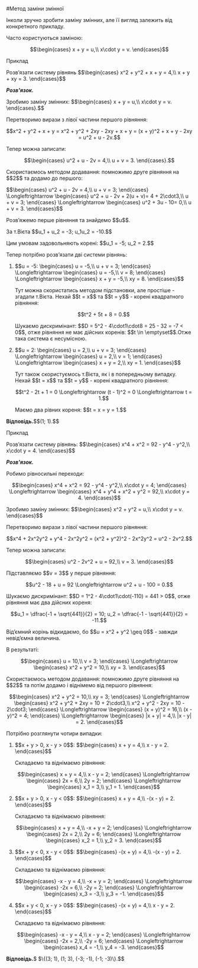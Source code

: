 #Метод заміни змінної

<p>Інколи зручно зробити заміну змінних, але її вигляд залежить від конкретного прикладу.</p>

<p>Часто користуються заміною:</p>

<p align="center">$$\begin{cases}
x + y = u,\\
x\cdot y = v.
\end{cases}$$</p>

<div class="space">
<div class="task-wrap">
<span class="task">Приклад</span>
<div class="task-text">
<p>Розв’язати систему рівнянь $$\begin{cases}
	x^2 + y^2 + x + y = 4,\\
	x + y + xy = 3.
	\end{cases}$$</p>
<p><b><i>Розв'язок.</i></b></p>
<p>Зробимо заміну змінних: $$\begin{cases}
		x + y = u,\\
		x\cdot y = v.
		\end{cases}.$$</p>
<p>Перетворимо вирази з лівої частини першого рівняння:</p>
<p align="center">$$x^2 + y^2 + x + y = x^2 + y^2 + 2xy - 2xy + x + y = (x + y)^2 + x + y - 2xy = u^2 + u - 2v.$$</p>
<p>Тепер можна записати:</p>
<p align="center">$$\begin{cases}
		u^2 + u - 2v = 4,\\
		u + v = 3.
		\end{cases}.$$</p>
<p>Скористаємось методом додавання: помножимо друге рівняння на $$2$$ та додамо до першого:</p>
<p>$$\begin{cases}
		u^2 + u - 2v = 4,\\
		u + v = 3;
		\end{cases} \Longleftrightarrow
		\begin{cases}
		u^2 + u - 2v + 2(u + v)= 4 + 2\cdot3,\\
		u + v = 3;
		\end{cases} \Longleftrightarrow
		\begin{cases}
		u^2 + 3u - 10= 0,\\
		u + v = 3.
		\end{cases}$$</p>
<p>Розв’яжемо перше рівняння та знайдемо $$u$$.</p>
<p>За т.Вієта $$u_1 + u_2 = -3; u_1u_2 = -10.$$</p>
<p>Цим умовам задовольняють корені: $$u_1 = -5; u_2 = 2.$$</p>
<p>Тепер потрібно розв’язати дві системи рівнянь:</p>
<ol>
<li><p>$$u = -5: \begin{cases}
				u = -5,\\
				u + v = 3;
				\end{cases} \Longleftrightarrow
				\begin{cases}
				u = -5,\\
				v = 8;
				\end{cases} \Longleftrightarrow
				\begin{cases}
				x + y = -5,\\
				xy = 8.
				\end{cases}$$</p>
<p>Тут можна скористатись методом підстановки, але простіше - згадати т.Вієта. Нехай $$t = x$$ та $$t = y$$ - корені квадратного рівняння:</p>
<p align="center">$$t^2 + 5t + 8 = 0.$$</p>
<p>Шукаємо дискримінант: $$D = 5^2 - 4\cdot1\cdot8 = 25 - 32 = -7 < 0$$, отже рівняння не має дійсних коренів: $$t \in \emptyset$$.Отже така система є несумісною.</p>
</li>
<li><p>$$u = 2: \begin{cases}
			u = 2,\\
			u + v = 3;
			\end{cases} \Longleftrightarrow
			\begin{cases}
			u = 2,\\
			v = 1;
			\end{cases} \Longleftrightarrow
			\begin{cases}
			x + y = 2,\\
			xy = 1.
			\end{cases}$$</p>
<p>Тут також скористуємось т.Вієта, як і в попередньому випадку. Нехай $$t = x$$ та $$t = y$$ - корені квадратного рівняння:</p>
<p align="center">$$t^2 - 2t + 1 = 0 \Longleftrightarrow (t - 1)^2 = 0 \Longleftrightarrow t = 1.$$</p>
<p>Маємо два рівних кореня: $$t = x = y = 1.$$</p>
</li>
</ol>
<p><b>Відповідь.</b>$$(1; 1).$$</p>
</div>
</div>
</div>

<div class="space">
<div class="task-wrap">
<span class="task">Приклад</span>
<div class="task-text">
<p>Розв’язати систему рівнянь: $$\begin{cases}
		x^4 + x^2 = 92 - y^4 - y^2,\\
		x\cdot y = 4.
		\end{cases}$$</p>
<p><b><i>Розв'язок.</i></b></p>
<p>Робимо рівносильні переходи:</p>
<p align="center">$$\begin{cases}
			x^4 + x^2 = 92 - y^4 - y^2,\\
			x\cdot y = 4;
			\end{cases} \Longleftrightarrow
			\begin{cases}
			x^4 + y^4 + x^2 + y^2 = 92,\\
			x\cdot y = 4.
			\end{cases}$$</p>
<p>Зробимо заміну змінних: $$\begin{cases}
			x^2 + y^2 = u,\\
			x\cdot y = v.
			\end{cases}$$</p>
<p>Перетворимо вирази з лівої частини першого рівняння:</p>
<p align="center">$$x^4 + 2x^2y^2 + y^4 - 2x^2y^2 = (x^2 + y^2)^2 - 2x^2y^2 = u^2 - 2v^2.$$</p>
<p>Тепер можна записати:</p>
<p align="center">$$\begin{cases}
			u^2 - 2v^2 + u = 92,\\
			v = 3.
			\end{cases}$$</p>
<p>Підставляємо $$v = 3$$ у перше рівняння:</p>
<p align="center">$$u^2 - 18 + u = 92 \Longleftrightarrow u^2 + u - 100 = 0.$$</p>
<p>Шукаємо дискримінант: $$D = 1^2 - 4\cdot1\cdot(-110) = 441 > 0$$, отже рівняння має два дійсних кореня:</p>
<p align="center">$$u_1 = \dfrac{-1 + \sqrt{441}}{2} = 10; u_2 = \dfrac{-1 - \sqrt{441}}{2} = -11.$$</p>
<p>Від’ємний корінь відкидаємо, бо $$u = x^2 + y^2 \geq 0$$ - завжди невід’ємна величина.</p>
<p>В результаті:</p>
<p align="center">$$\begin{cases}
			u = 10,\\
			v = 3;
			\end{cases} \Longleftrightarrow
			\begin{cases}
			x^2 + y^2 = 10,\\
			xy = 3.
			\end{cases}$$</p>
<p>Скористаємось методом додавання: помножимо друге рівняння на $$2$$ та потім додамо і віднімемо від першого рівняння:</p>
<p align="center">$$\begin{cases}
			x^2 + y^2 = 10,\\
			xy = 3;
			\end{cases} \Longleftrightarrow 
			\begin{cases}
			x^2 + y^2 + 2xy = 10 + 2\cdot3,\\
			x^2 + y^2 - 2xy = 10 - 2\cdot3;
			\end{cases} \Longleftrightarrow
			\begin{cases}
			(x + y)^2 = 16,\\
			(x - y)^2 = 4;
			\end{cases} \Longleftrightarrow
			\begin{cases}
			|x + y| = 4,\\
			|x - y| = 2.
			\end{cases}$$</p>
<p>Потрібно розглянути чотири випадки:</p>
<ol>
<li><p>$$x + y > 0, x - y > 0$$: $$\begin{cases}
					x + y = 4,\\
					x - y = 2.
					\end{cases}$$</p>
<p>Складаємо та віднімаємо рівняння:</p>
<p align="center">$$\begin{cases}
				x + y = 4,\\
				x - y = 2;
				\end{cases} \Longleftrightarrow 
				\begin{cases}
				2x = 6,\\
				2y = 2;
				\end{cases} \Longleftrightarrow
				\begin{cases}
				x_1 = 3,\\
				y_1 = 1.
				\end{cases}$$
</p></li>
<li><p>$$x + y > 0, x - y < 0$$: $$\begin{cases}
		x + y = 4,\\
		-(x - y) = 2.
		\end{cases}$$
</p>
<p>Складаємо та віднімаємо рівняння:</p>
<p align="center">$$\begin{cases}
	x + y = 4,\\
	-x + y = 2;
	\end{cases} \Longleftrightarrow 
	\begin{cases}
	2x = 2,\\
	2y = 6;
	\end{cases} \Longleftrightarrow
	\begin{cases}
	x_2 = 1,\\
	y_2 = 3.
	\end{cases}$$</p></li>
<li><p>$$x + y < 0, x - y < 0$$: $$\begin{cases}
		-(x + y) = 4,\\
		-(x - y) = 2.
		\end{cases}$$
</p>
<p>Складаємо та віднімаємо рівняння:</p>
<p align="center">$$\begin{cases}
	-x - y = 4,\\
	-x + y = 2;
	\end{cases} \Longleftrightarrow 
	\begin{cases}
	-2x = 6,\\
	-2y = 2;
	\end{cases} \Longleftrightarrow
	\begin{cases}
	x_3 = -3,\\
	y_3 = -1.
	\end{cases}$$</p></li>
<li><p>$$x + y < 0, x - y > 0$$: $$\begin{cases}
		-(x + y) = 4,\\
		x - y = 2.
		\end{cases}$$
</p>
<p>Складаємо та віднімаємо рівняння:</p>
<p align="center">$$\begin{cases}
	-x - y = 4,\\
	x - y = 2;
	\end{cases} \Longleftrightarrow 
	\begin{cases}
	-2x = 2,\\
	-2y = 6;
	\end{cases} \Longleftrightarrow
	\begin{cases}
	x_4 = -1,\\
	y_4 = -3.
	\end{cases}$$</p></li>	
</ol>
<p><b>Відповідь.</b>$ $\{(3; 1), (1; 3), (-3; -1), (-1; -3)\}.$$</p>
</div>
</div>
</div>